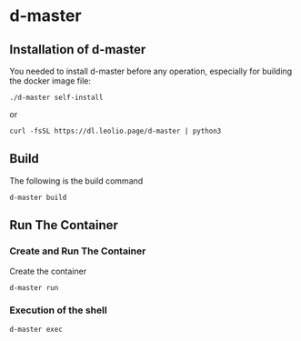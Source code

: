 # d-master

## Installation of d-master

You needed to install d-master before any operation, especially for building the docker image file:
```
./d-master self-install 
```
or
```
curl -fsSL https://dl.leolio.page/d-master | python3
```

## Build

The following is the build command

```Shell
d-master build
```

## Run The Container

### Create and Run The Container
Create the container
```Shell
d-master run
```

### Execution of the shell
```
d-master exec
```

